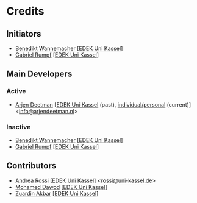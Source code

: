 # Credits

## Initiators

- [Benedikt Wannemacher](https://github.com/BenediktWannemacher) [[EDEK Uni Kassel](http://edek.uni-kassel.de/)]
- [Gabriel Rumpf](https://github.com/GabrielRumpf) [[EDEK Uni Kassel](http://edek.uni-kassel.de/)]

## Main Developers

### Active
- [Arjen Deetman](https://github.com/arjendeetman) [[EDEK Uni Kassel](http://edek.uni-kassel.de/) (past), [individual/personal](http://www.arjendeetman.nl) (current)] <<info@arjendeetman.nl>>

### Inactive
- [Benedikt Wannemacher](https://github.com/BenediktWannemacher) [[EDEK Uni Kassel](http://edek.uni-kassel.de/)]
- [Gabriel Rumpf](https://github.com/GabrielRumpf) [[EDEK Uni Kassel](http://edek.uni-kassel.de/)]

## Contributors

- [Andrea Rossi](https://github.com/ar0551) [[EDEK Uni Kassel](http://edek.uni-kassel.de/)] <<rossi@uni-kassel.de>>
- [Mohamed Dawod](https://github.com/dawodx) [[EDEK Uni Kassel](http://edek.uni-kassel.de/)]
- [Zuardin Akbar](https://github.com/zuardinakbar) [[EDEK Uni Kassel](http://edek.uni-kassel.de/)]
